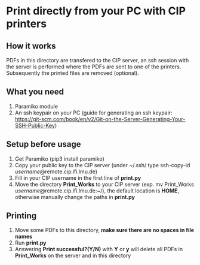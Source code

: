 # Print directly from your PC with CIP printers

## How it works

PDFs in this directory are transfered to the CIP server, an ssh session with the server is performed where the PDFs are sent to one of the printers. Subsequently the printed files are removed (optional).

## What you need

 1. Paramiko module
 2. An ssh keypair on your PC (guide for generating an ssh keypair: https://git-scm.com/book/en/v2/Git-on-the-Server-Generating-Your-SSH-Public-Key)

## Setup before usage

 1. Get Paramiko (pip3 install paramiko)
 2. Copy your public key to the CIP server (under ~/.ssh/ type ssh-copy-id *username*@remote.cip.ifi.lmu.de)
 3. Fill in your CIP username in the first line of **print.py**
 4. Move the directory **Print_Works** to your CIP server (exp. mv Print_Works *username*@remote.cip.ifi.lmu.de:~/), the default location is **HOME**, otherwise manually change the paths in **print.py**

## Printing

 1. Move some PDFs to this directory, **make sure there are no spaces in file names**
 2. Run **print.py**
 3. Answering **Print successful?(Y/N)** with **Y** or **y** will delete all PDFs in **Print_Works** on the server and in this directory